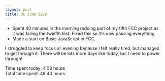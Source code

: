 ```yaml
---
layout: post
title: 06 June 2018
---
```


* Spent 40 minutes in the morning redoing part of my fifth FCC project as it was failing the twelfth test. Fixed this so it's now passing everything.
* Made a start on Basic JavaScript in FCC. 

I struggled to keep focus all evening because I felt really tired, but managed to get through it. There will be lots more days like today, but I need to power through!

Time spent today: 4.08 hours  
Total time spent: 48.40 hours  